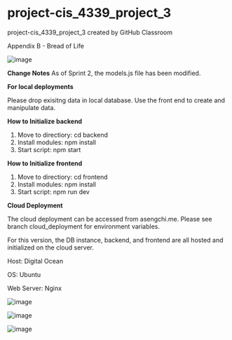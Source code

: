 # project-cis_4339_project_3
project-cis_4339_project_3 created by GitHub Classroom

Appendix B - Bread of Life

![image](HomePagheCap.png)


**Change Notes**
As of Sprint 2, the models.js file has been modified. 

**For local deployments**

Please drop exisitng data in local database.
Use the front end to create and manipulate data.

**How to Initialize backend**
1) Move to directiory: cd backend
2) Install modules: npm install
3) Start script: npm start

**How to Initialize frontend**
1) Move to directiory: cd frontend
2) Install modules: npm install
3) Start script: npm run dev

**Cloud Deployment**

The cloud deployment can be accessed from asengchi.me. Please see branch cloud_deployment for environment variables.

For this version, the DB instance, backend, and frontend are all hosted and initialized on the cloud server.

Host: Digital Ocean

OS: Ubuntu

Web Server: Nginx

![image](https://user-images.githubusercontent.com/66455031/141374012-d5e3cc71-b02d-4286-a7b4-7d8eec690f9f.png)

![image](https://user-images.githubusercontent.com/66455031/141373859-5434a8fa-5054-4656-aa06-06b0d2e201fd.png)

![image](https://user-images.githubusercontent.com/66455031/141373931-9ec87edd-6fdc-4484-93c4-8b710ebb5fc2.png)
